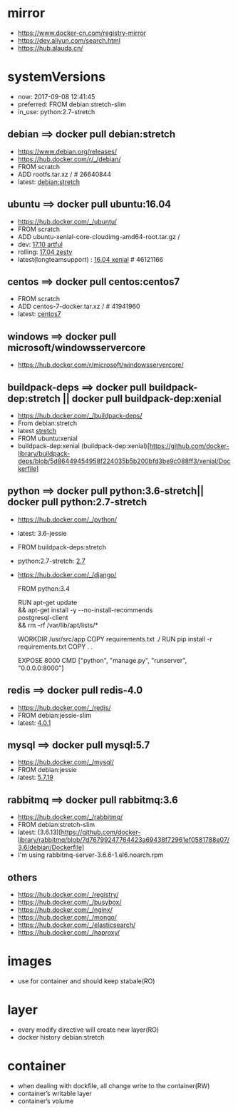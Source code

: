 # mirror
- https://www.docker-cn.com/registry-mirror
- https://dev.aliyun.com/search.html
- https://hub.alauda.cn/

# systemVersions
- now: 2017-09-08 12:41:45
- preferred: FROM debian:stretch-slim
- in_use: python:2.7-stretch

## debian  ==> docker pull debian:stretch
- https://www.debian.org/releases/
- https://hub.docker.com/r/_/debian/
- FROM scratch
- ADD rootfs.tar.xz / # 26640844
- latest: [debian:stretch](https://github.com/debuerreotype/docker-debian-artifacts/blob/97dc072ae1e6c66c1ccc71ead334ce5d5fc201f0/stretch/Dockerfile)

## ubuntu ==> docker pull ubuntu:16.04
- https://hub.docker.com/_/ubuntu/
- FROM scratch
- ADD ubuntu-xenial-core-cloudimg-amd64-root.tar.gz /
- dev: [17.10 artful](https://github.com/tianon/docker-brew-ubuntu-core/blob/a2573609340194bf33712c1fa2dc4de8f9b70ca2/artful/Dockerfile)
- rolling: [17.04 zesty](https://github.com/tianon/docker-brew-ubuntu-core/blob/a2573609340194bf33712c1fa2dc4de8f9b70ca2/zesty/Dockerfile)
- latest(longteamsupport) : [16.04 xenial](https://github.com/tianon/docker-brew-ubuntu-core/blob/a2573609340194bf33712c1fa2dc4de8f9b70ca2/xenial/Dockerfile) # 46121166

## centos ==> docker pull centos:centos7
- FROM scratch
- ADD centos-7-docker.tar.xz / # 41941960
- latest: [centos7](https://github.com/CentOS/sig-cloud-instance-images/blob/3bcede00b70b87e870c48b449d89ac5ad96269d5/docker/Dockerfile?spm=5176.1972344.1.5.460ba2b8bJ4uOm)

## windows ==> docker pull microsoft/windowsservercore
- https://hub.docker.com/r/microsoft/windowsservercore/

## buildpack-deps ==> docker pull buildpack-dep:stretch || docker pull buildpack-dep:xenial
- https://hub.docker.com/_/buildpack-deps/
- From debian:stretch
- latest [stretch](https://github.com/docker-library/buildpack-deps/blob/5d86449454958f224035b5b200bfd3be9c088ff3/stretch/Dockerfile)
- FROM ubuntu:xenial
- buildpack-dep:xenial (buildpack-dep:xenial)[https://github.com/docker-library/buildpack-deps/blob/5d86449454958f224035b5b200bfd3be9c088ff3/xenial/Dockerfile]

## python ==> docker pull python:3.6-stretch|| docker pull python:2.7-stretch
- https://hub.docker.com/_/python/
- latest: 3.6-jessie
- FROM buildpack-deps:stretch
- python:2.7-stretch: [2.7](https://github.com/docker-library/python/blob/d3c5f47b788adb96e69477dadfb0baca1d97f764/2.7/stretch/Dockerfile)
- https://hub.docker.com/_/django/

	FROM python:3.4

	RUN apt-get update \
	    && apt-get install -y --no-install-recommends \
	        postgresql-client \
	    && rm -rf /var/lib/apt/lists/*

	WORKDIR /usr/src/app
	COPY requirements.txt ./
	RUN pip install -r requirements.txt
	COPY . .

	EXPOSE 8000
	CMD ["python", "manage.py", "runserver", "0.0.0.0:8000"]


## redis ==> docker pull redis-4.0
- https://hub.docker.com/_/redis/
- FROM debian:jessie-slim
- latest: [4.0.1](https://github.com/docker-library/redis/blob/1d6d5acf99aedd42aa0195ad5f22b8ffa6841f96/4.0/Dockerfile)

## mysql ==> docker pull mysql:5.7
- https://hub.docker.com/_/mysql/
- FROM debian:jessie
- latest: [5.7.19](https://github.com/docker-library/mysql/blob/0590e4efd2b31ec794383f084d419dea9bc752c4/5.7/Dockerfile)

## rabbitmq ==> docker pull rabbitmq:3.6
- https://hub.docker.com/_/rabbitmq/
- FROM debian:stretch-slim
- latest: (3.6.13)[https://github.com/docker-library/rabbitmq/blob/7d76799247764423a69438f72961ef0581788e07/3.6/debian/Dockerfile]
- I'm using rabbitmq-server-3.6.6-1.el6.noarch.rpm

## others
- https://hub.docker.com/_/registry/
- https://hub.docker.com/_/busybox/
- https://hub.docker.com/_/nginx/
- https://hub.docker.com/_/mongo/
- https://hub.docker.com/_/elasticsearch/
- https://hub.docker.com/_/haproxy/

# images
- use for container and should keep stabale(RO)

# layer
- every modify directive will create new layer(RO)
- docker history  debian:stretch 

# container
- when dealing with dockfile, all change write to the container(RW)
- container’s writable layer
- container’s volume
